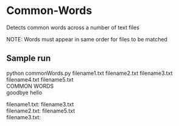 # Common-Words
Detects common words across a number of text files  
  
NOTE: Words must appear in same order for files to be matched  
  
Sample run  
-------------------------------  
python commonWords.py filename1.txt filename2.txt filename3.txt filename4.txt filename5.txt  
COMMON WORDS  
goodbye hello  
  
filename1.txt: filename3.txt  
filename2.txt: filename5.txt  
filename3.txt:  
